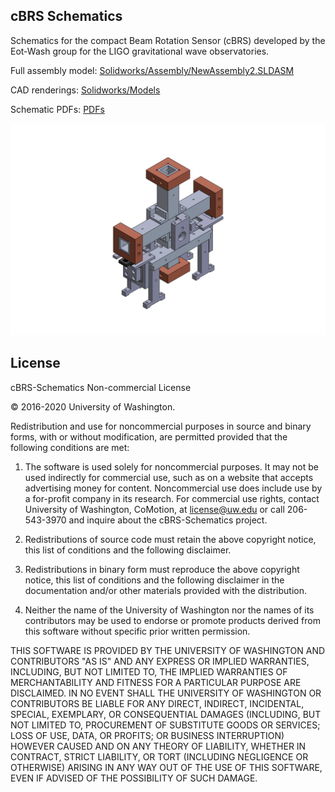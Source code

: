 ## cBRS Schematics

Schematics for the compact Beam Rotation Sensor (cBRS) developed by the Eot-Wash group for the LIGO gravitational wave observatories.

Full assembly model: [Solidworks/Assembly/NewAssembly2.SLDASM](https://github.com/mpross/cBRS-Schematics/blob/master/Solidworks/Assembly/NewAssembly2.SLDASM)

CAD renderings: [Solidworks/Models](https://github.com/mpross/cBRS-Schematics/tree/master/Solidworks/Models)

Schematic PDFs: [PDFs](https://github.com/mpross/cBRS-Schematics/tree/master/PDFs)

![](https://github.com/mpross/cBRS-Schematics/blob/master/cBRSiso.PNG)

## License

cBRS-Schematics Non-commercial License

© 2016-2020 University of Washington.

Redistribution and use for noncommercial purposes in source and binary forms, with or without modification, are permitted provided that the following conditions are met:

1. The software is used solely for noncommercial purposes. It may not be used indirectly for commercial use, such as on a website that accepts advertising money for content. Noncommercial use does include use by a for-profit company in its research. For commercial use rights, contact University of Washington, CoMotion, at license@uw.edu or call 206-543-3970 and inquire about the cBRS-Schematics project.

2. Redistributions of source code must retain the above copyright notice, this list of conditions and the following disclaimer.

3. Redistributions in binary form must reproduce the above copyright notice, this list of conditions and the following disclaimer in the documentation and/or other materials provided with the distribution.

4. Neither the name of the University of Washington nor the names of its contributors may be used to endorse or promote products derived from this software without specific prior written permission.

THIS SOFTWARE IS PROVIDED BY THE UNIVERSITY OF WASHINGTON AND CONTRIBUTORS "AS IS" AND ANY EXPRESS OR IMPLIED WARRANTIES, INCLUDING, BUT NOT LIMITED TO, THE IMPLIED WARRANTIES OF MERCHANTABILITY AND FITNESS FOR A PARTICULAR PURPOSE ARE DISCLAIMED. IN NO EVENT SHALL THE UNIVERSITY OF WASHINGTON OR CONTRIBUTORS BE LIABLE FOR ANY DIRECT, INDIRECT, INCIDENTAL, SPECIAL, EXEMPLARY, OR CONSEQUENTIAL DAMAGES (INCLUDING, BUT NOT LIMITED TO, PROCUREMENT OF SUBSTITUTE GOODS OR SERVICES; LOSS OF USE, DATA, OR PROFITS; OR BUSINESS INTERRUPTION) HOWEVER CAUSED AND ON ANY THEORY OF LIABILITY, WHETHER IN CONTRACT, STRICT LIABILITY, OR TORT (INCLUDING NEGLIGENCE OR OTHERWISE) ARISING IN ANY WAY OUT OF THE USE OF THIS SOFTWARE, EVEN IF ADVISED OF THE POSSIBILITY OF SUCH DAMAGE.
